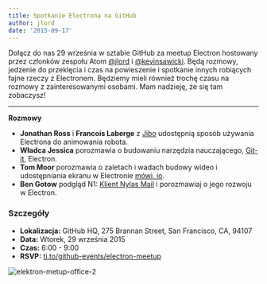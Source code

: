 ```yaml
---
title: Spotkanie Electrona na GitHub
author: jlord
date: '2015-09-17'
---
```


Dołącz do nas 29 września w sztabie GitHub za meetup Electron hostowany przez członków zespołu Atom [@jlord](https://github.com/jlord) i [@kevinsawicki](https://github.com/kevinsawicki). Będą rozmowy, jedzenie do przeklęcia i czas na powieszenie i spotkanie innych robiących fajne rzeczy z Electronem. Będziemy mieli również trochę czasu na rozmowy z zainteresowanymi osobami. Mam nadzieję, że się tam zobaczysz!

---

**Rozmowy**

- **Jonathan Ross** i **Francois Laberge** z [Jibo](http://jibo.com) udostępnią sposób używania Electrona do animowania robota.
- **Władca Jessica** porozmawia o budowaniu narzędzia nauczającego, [Git-it](https://github.com/jlord/git-it-electron), Electron.
- **Tom Moor** porozmawia o zaletach i wadach budowy wideo i udostępniania ekranu w Electronie [mówi. io](https://speak.io).
- **Ben Gotow** podgląd N1: [Klient Nylas Mail](https://www.nylas.com/blog/splitting-the-atom) i porozmawiaj o jego rozwoju w Electron.

### Szczegóły

- **Lokalizacja:** GitHub HQ, 275 Brannan Street, San Francisco, CA, 94107
- **Data:** Wtorek, 29 września 2015
- **Czas:** 6:00 - 9:00
- **RSVP:** [ti.to/github-events/electron-meetup](https://ti.to/github-events/electron-meetup)

![elektron-metup-office-2](https://cloud.githubusercontent.com/assets/1305617/9918496/0bc7093c-5c7c-11e5-83c9-bdbb34a2cd19.png)

